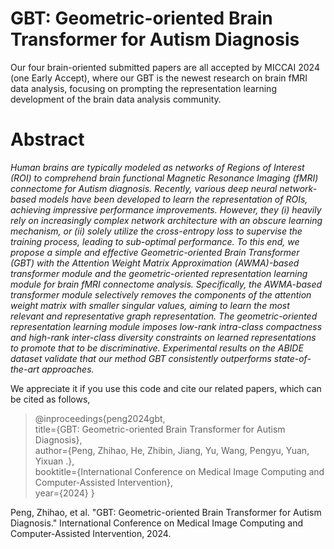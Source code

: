 # GBT: Geometric-oriented Brain Transformer for Autism Diagnosis
Our four brain-oriented submitted papers are all accepted by MICCAI 2024 (one Early Accept), where our GBT is the newest research on brain fMRI data analysis, focusing on prompting the representation learning development of the brain data analysis community.
# Abstract
*Human brains are typically modeled as networks of Regions of Interest (ROI) to comprehend brain functional Magnetic Resonance Imaging (fMRI) connectome for Autism diagnosis. Recently, various deep neural network-based models have been developed to learn the representation of ROIs, achieving impressive performance improvements. However, they ($i$) heavily rely on increasingly complex network architecture with an obscure learning mechanism, or ($ii$) solely utilize the cross-entropy loss to supervise the training process, leading to sub-optimal performance. To this end, we propose a simple and effective Geometric-oriented Brain Transformer (GBT) with the Attention Weight Matrix Approximation (AWMA)-based transformer module and the geometric-oriented representation learning module for brain fMRI connectome analysis. Specifically, the AWMA-based transformer module selectively removes the components of the attention weight matrix with smaller singular values, aiming to learn the most relevant and representative graph representation. The geometric-oriented representation learning module imposes low-rank intra-class compactness and high-rank inter-class diversity constraints on learned representations to promote that to be discriminative. Experimental results on the ABIDE dataset validate that our method GBT consistently outperforms state-of-the-art approaches.*

We appreciate it if you use this code and cite our related papers, which can be cited as follows,

> @inproceedings{peng2024gbt, <br>
>   title={GBT: Geometric-oriented Brain Transformer for Autism Diagnosis}, <br>
>   author={Peng, Zhihao, He, Zhibin, Jiang, Yu, Wang, Pengyu, Yuan, Yixuan .}, <br>
>   booktitle={International Conference on Medical Image Computing and Computer-Assisted Intervention}, <br>
>   year={2024}
> } <br>

Peng, Zhihao, et al. "GBT: Geometric-oriented Brain Transformer for Autism Diagnosis." International Conference on Medical Image Computing and Computer-Assisted Intervention, 2024.
